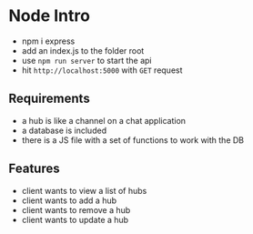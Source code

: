 # Node Intro

- npm i express
- add an index.js to the folder root
- use `npm run server` to start the api
- hit `http://localhost:5000` with `GET` request

## Requirements

- a hub is like a channel on a chat application
- a database is included
- there is a JS file with a set of functions to work with the DB

## Features

- client wants to view a list of hubs
- client wants to add a hub
- client wants to remove a hub
- client wants to update a hub
